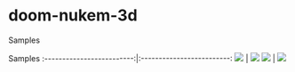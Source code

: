 # doom-nukem-3d

Samples

Samples
:-------------------------:|:-------------------------:
![](resources/parkour.gif)  |  ![](resources/gif2.gif)
![](resources/editor2.gif)  |  ![](resources/editor2.gif)
